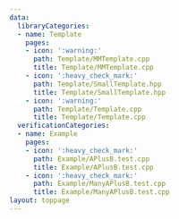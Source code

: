 ```yaml
---
data:
  libraryCategories:
  - name: Template
    pages:
    - icon: ':warning:'
      path: Template/MMTemplate.cpp
      title: Template/MMTemplate.cpp
    - icon: ':heavy_check_mark:'
      path: Template/SmallTemplate.hpp
      title: Template/SmallTemplate.hpp
    - icon: ':warning:'
      path: Template/Template.cpp
      title: Template/Template.cpp
  verificationCategories:
  - name: Example
    pages:
    - icon: ':heavy_check_mark:'
      path: Example/APlusB.test.cpp
      title: Example/APlusB.test.cpp
    - icon: ':heavy_check_mark:'
      path: Example/ManyAPlusB.test.cpp
      title: Example/ManyAPlusB.test.cpp
layout: toppage
---
```

